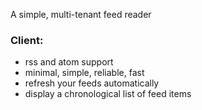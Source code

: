 A simple, multi-tenant feed reader

### Client:

- rss and atom support
- minimal, simple, reliable, fast
- refresh your feeds automatically
- display a chronological list of feed items
